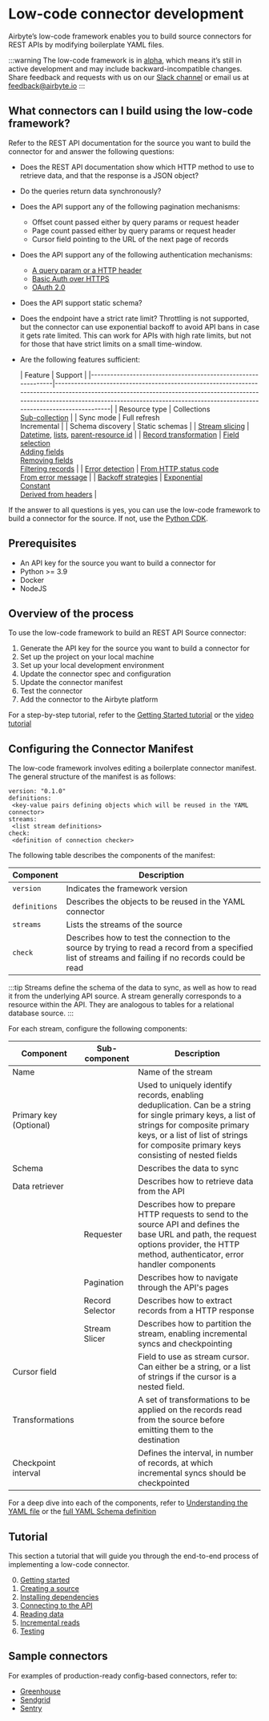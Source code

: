 # Low-code connector development

Airbyte’s low-code framework enables you to build source connectors for REST APIs by modifying boilerplate YAML files.

:::warning
The low-code framework is in [alpha](https://docs.airbyte.com/project-overview/product-release-stages/#alpha), which means it’s still in active development and may include backward-incompatible changes. Share feedback and requests with us on our [Slack channel](https://slack.airbyte.com/) or email us at [feedback@airbyte.io](mailto:feedback@airbyte.io)
:::

## What connectors can I build using the low-code framework?

Refer to the REST API documentation for the source you want to build the connector for and answer the following questions:

- Does the REST API documentation show which HTTP method to use to retrieve data, and that the response is a JSON object?
- Do the queries return data synchronously?
- Does the API support any of the following pagination mechanisms:
    - Offset count passed either by query params or request header
    - Page count passed either by query params or request header
    - Cursor field pointing to the URL of the next page of records
- Does the API support any of the following authentication mechanisms:
    - [A query param or a HTTP header](https://docs.airbyte.com/connector-development/config-based/understanding-the-yaml-file/authentication#apikeyauthenticator)
    - [Basic Auth over HTTPS](https://docs.airbyte.com/connector-development/config-based/understanding-the-yaml-file/authentication#basichttpauthenticator)
    - [OAuth 2.0](https://docs.airbyte.com/connector-development/config-based/understanding-the-yaml-file/authentication#oauth)
- Does the API support static schema?
- Does the endpoint have a strict rate limit?
  Throttling is not supported, but the connector can use exponential backoff to avoid API bans in case it gets rate limited. This can work for APIs with high rate limits, but not for those that have strict limits on a small time-window.
- Are the following features sufficient:

  | Feature                                                      | Support                                                                                                                                                                                                                                       |
                              |--------------------------------------------------------------|-----------------------------------------------------------------------------------------------------------------------------------------------------------------------------------------------------------------------------------------------|
  | Resource type                                                | Collections<br/>[Sub-collection](understanding-the-yaml-file/stream-slicers.md#substreams)                                                                                                                                                      |
  | Sync mode                                                    | Full refresh<br/>Incremental                                                                                                                                             |
  | Schema discovery                                             | Static schemas                                                                                                                                                  |
  | [Stream slicing](understanding-the-yaml-file/stream-slicers.md)                        | [Datetime](understanding-the-yaml-file/stream-slicers.md#Datetime), [lists](understanding-the-yaml-file/stream-slicers.md#list-stream-slicer), [parent-resource id](understanding-the-yaml-file/stream-slicers.md#Substream-slicer)                                                                                                                                     |
  | [Record transformation](understanding-the-yaml-file/record-selector.md)                | [Field selection](understanding-the-yaml-file/record-selector.md#selecting-a-field)<br/>[Adding fields](understanding-the-yaml-file/record-selector.md#adding-fields)<br/>[Removing fields](understanding-the-yaml-file/record-selector.md#removing-fields)<br/>[Filtering records](understanding-the-yaml-file/record-selector.md#filtering-records) |
  | [Error detection](understanding-the-yaml-file/error-handling.md)                       | [From HTTP status  code](understanding-the-yaml-file/error-handling.md#from-status-code)<br/>[From error message](understanding-the-yaml-file/error-handling.md#from-error-message)                                                                                                               |
  | [Backoff strategies](understanding-the-yaml-file/error-handling.md#Backoff-Strategies) | [Exponential](understanding-the-yaml-file/error-handling.md#Exponential-backoff)<br/>[Constant](understanding-the-yaml-file/error-handling.md#Constant-Backoff)<br/>[Derived from headers](understanding-the-yaml-file/error-handling.md#Wait-time-defined-in-header)                                                       |

If the answer to all questions is yes, you can use the low-code framework to build a connector for the source. If not, use the [Python CDK](../cdk-python/README.md).

## Prerequisites

- An API key for the source you want to build a connector for
- Python >= 3.9
- Docker
- NodeJS

## Overview of the process

To use the low-code framework to build an REST API Source connector:

1. Generate the API key for the source you want to build a connector for
2. Set up the project on your local machine
3. Set up your local development environment
4. Update the connector spec and configuration
5. Update the connector manifest
6. Test the connector
7. Add the connector to the Airbyte platform

For a step-by-step tutorial, refer to the [Getting Started tutorial](./tutorial/0-getting-started.md) or the [video tutorial](https://youtu.be/i7VSL2bDvmw)

## Configuring the Connector Manifest

The low-code framework involves editing a boilerplate connector manifest. The general structure of the manifest is as follows:

```
version: "0.1.0"
definitions:
 <key-value pairs defining objects which will be reused in the YAML connector>
streams:
 <list stream definitions>
check:
 <definition of connection checker>
```

The following table describes the components of the manifest:

| Component     | Description                                                                                                                                            |
|---------------|--------------------------------------------------------------------------------------------------------------------------------------------------------|
| `version`     | Indicates the framework version                                                                                                                        |
| `definitions` | Describes the objects to be reused in the YAML connector                                                                                               |
| `streams`     | Lists the streams of the source                                                                                                                        |
| `check`       | Describes how to test the connection to the source by trying to read a record from a specified list of streams and failing if no records could be read |

:::tip
Streams define the schema of the data to sync, as well as how to read it from the underlying API source. A stream generally corresponds to a resource within the API. They are analogous to tables for a relational database source.
:::

For each stream, configure the following components:

| Component              | Sub-component   | Description                                                                                                                                                                                                                           |
|------------------------|-----------------|---------------------------------------------------------------------------------------------------------------------------------------------------------------------------------------------------------------------------------------|
| Name                   |                 | Name of the stream                                                                                                                                                                                                                    |
| Primary key (Optional) |                 | Used to uniquely identify records, enabling deduplication. Can be a string for single primary keys, a list of strings for composite primary keys, or a list of list of strings for composite primary keys consisting of nested fields |
| Schema                 |                 | Describes the data to sync                                                                                                                                                                                                            |
| Data retriever         |                 | Describes how to retrieve data from the API                                                                                                                                                                                           |
|                        | Requester       | Describes how to prepare HTTP requests to send to the source API and defines the base URL and path, the request options provider, the HTTP method, authenticator, error handler components                                            |
|                        | Pagination      | Describes how to navigate through the API's pages                                                                                                                                                                                     |
|                        | Record Selector | Describes how to extract records from a HTTP response                                                                                                                                                                                 |
|                        | Stream Slicer   | Describes how to partition the stream, enabling incremental syncs and checkpointing                                                                                                                                                   |
| Cursor field           |                 | Field to use as stream cursor. Can either be a string, or a list of strings if the cursor is a nested field.                                                                                                                          |
| Transformations        |                 | A set of transformations to be applied on the records read from the source before emitting them to the destination                                                                                                                    |
| Checkpoint interval    |                 | Defines the interval, in number of records, at which incremental syncs should be checkpointed                                                                                                                                         |

For a deep dive into each of the components, refer to [Understanding the YAML file](./understanding-the-yaml-file/connector-manifest.md) or the [full YAML Schema definition](./manifest_schema.yaml)

## Tutorial

This section a tutorial that will guide you through the end-to-end process of implementing a low-code connector.

0. [Getting started](tutorial/0-getting-started.md)
1. [Creating a source](tutorial/1-create-source.md)
2. [Installing dependencies](tutorial/2-install-dependencies.md)
3. [Connecting to the API](tutorial/3-connecting-to-the-API-source.md)
4. [Reading data](tutorial/4-reading-data.md)
5. [Incremental reads](tutorial/5-incremental-reads.md)
6. [Testing](tutorial/6-testing.md)

## Sample connectors

For examples of production-ready config-based connectors, refer to:

- [Greenhouse](https://github.com/airbytehq/airbyte/tree/master/airbyte-integrations/connectors/source-greenhouse)
- [Sendgrid](https://github.com/airbytehq/airbyte/blob/master/airbyte-integrations/connectors/source-sendgrid/source_sendgrid/sendgrid.yaml)
- [Sentry](https://github.com/airbytehq/airbyte/blob/master/airbyte-integrations/connectors/source-sentry/source_sentry/sentry.yaml)
